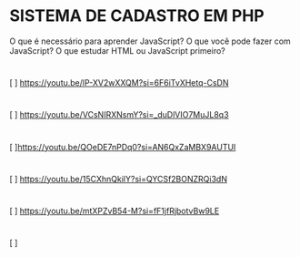 # SISTEMA DE CADASTRO EM PHP
O que é necessário para aprender JavaScript? O que você pode fazer com JavaScript? O que estudar HTML ou JavaScript primeiro?
#
[  ] https://youtu.be/lP-XV2wXXQM?si=6F6iTvXHetq-CsDN
#
[  ] https://youtu.be/VCsNIRXNsmY?si=_duDlVIO7MuJL8q3
#
[  ]https://youtu.be/QOeDE7nPDq0?si=AN6QxZaMBX9AUTUI
#
[  ] https://youtu.be/15CXhnQkilY?si=QYCSf2BONZRQi3dN
#
[  ] https://youtu.be/mtXPZvB54-M?si=fF1jfRjbotvBw9LE
#
[  ]
